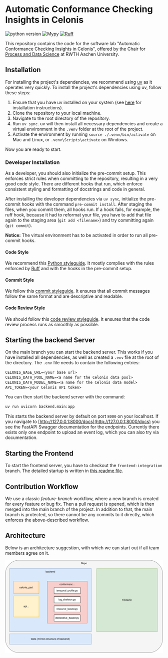 # Automatic Conformance Checking Insights in Celonis

![python version](https://img.shields.io/badge/python-3.12-blue)
![Mypy](https://img.shields.io/badge/mypy-checked-blue)
[![Ruff](https://img.shields.io/endpoint?url=https://raw.githubusercontent.com/astral-sh/ruff/main/assets/badge/v2.json)](https://github.com/astral-sh/ruff)

This repository contains the code for the software lab "Automatic Conformance Checking Insights in Celonis", offered by the Chair for [Process and Data Science](https://www.pads.rwth-aachen.de/) at RWTH Aachen University.

## Installation

For installing the project's dependencies, we recommend using [uv](https://docs.astral.sh/uv/) as it operates very quickly.
To install the project's dependencies using uv, follow these steps:

  1. Ensure that you have uv installed on your system (see [here](https://docs.astral.sh/uv/getting-started/installation/) for installation instructions).
  2. Clone the repository to your local machine.
  3. Navigate to the root directory of the repository.
  4. Run `uv sync`. uv will then install all necessary dependencies and create a virtual environment in the `.venv` folder at the root of the project.
  5. Activate the environment by running `source ./.venv/bin/activate` on Mac and Linux, or `.venv\Scripts\activate` on Windows.

Now you are ready to start.

### Developer Installation

As a developer, you should also initialize the pre-commit setup.
This enforces strict rules when committing to the repository, resulting in a very good code style.
There are different hooks that run, which enforce consistent styling and formatting of docstrings and code in general.

After installing the developer dependencies via `uv sync`, initialize the pre-commit hooks with the command `pre-commit install`.
After staging the files, when you commit them, all hooks run.
If a hook fails, for example, the ruff hook, because it had to reformat your file, you have to add that file again to the staging area (`git add <filename>`) and try committing again (`git commit`).

**Notice:** The virtual environment has to be activated in order to run all pre-commit hooks.

#### Code Style

We recommend this [Python styleguide](https://github.com/iai-group/guidelines/tree/main/python).
It mostly complies with the rules enforced by [Ruff](https://docs.astral.sh/ruff/) and with the hooks in the pre-commit setup.

#### Commit Style

We follow this [commit styleguide](https://github.com/iai-group/guidelines/blob/main/github/Git_commit.md).
It ensures that all commit messages follow the same format and are descriptive and readable.

#### Code Review Style

We should follow this [code review styleguide](https://github.com/iai-group/guidelines/blob/main/github/Code_review.md).
It ensures that the code review process runs as smoothly as possible.

## Starting the backend Server

On the main branch you can start the backend server.
This works if you have installed all dependencies, as well as created a `.env` file at the root of the directory.
The `.env` file needs to contain the following entries:

```dotenv
CELONIS_BASE_URL=<your base url>
CELONIS_DATA_POOL_NAME=<a name for the Celonis data pool>
CELONIS_DATA_MODEL_NAME=<a name for the Celonis data model>
API_TOKEN=<your Celonis API token>
```

You can then start the backend server with the command:

```bash
uv run uvicorn backend.main:app
```

This starts the backend server by default on port `8000` on your localhost.
If you navigate to [http://127.0.0.1:8000/docs](http://127.0.0.1:8000/docs) you see the FastAPI Swagger documentation for the endpoints.
Currently there exists only one endpoint to upload an event log, which you can also try via documentation.

## Starting the Frontend

To start the frontend server, you have to checkout the `frontend-integration` branch.
The detailed startup is written in [this readme file](./frontend/README.md).

## Contribution Workflow

We use a classic *feature-branch* workflow, where a new branch is created for every feature or bug fix.
Then a pull request is opened, which is then merged into the main branch of the project.
In addition to that, the main branch is protected, so there cannot be any commits to it directly, which enforces the above-described workflow.

## Architecture

Below is an architecture suggestion, with which we can start out if all team members agree on it.

![Image of architecture](./docs/source/_static/architecture.svg)
